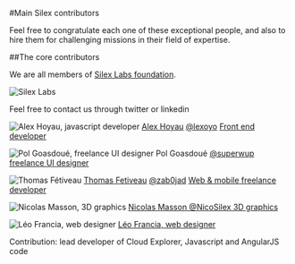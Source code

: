 #Main Silex contributors

Feel free to congratulate each one of these exceptional people, and also to hire them for challenging missions in their field of expertise.

##The core contributors

We are all members of [Silex Labs foundation](http://www.silexlabs.org).

![Silex Labs](http://www.silexlabs.org/wp-content/themes/parallelus-salutation/assets/images/logo-silexlabs-grey.png)

Feel free to contact us through twitter or linkedin

![Alex Hoyau, javascript developer](http://m.c.lnkd.licdn.com/mpr/mpr/shrink_200_200/p/2/005/099/3b6/06c77af.jpg) [Alex Hoyau](http://lexoyo.me) [@lexoyo](https://twitter.com/lexoyo) [Front end developer](https://www.linkedin.com/in/webappdev/)

![Pol Goasdoué, freelance UI designer](https://media.licdn.com/mpr/mpr/shrink_200_200/p/4/005/04b/36b/164e5af.jpg) Pol Goasdoué [@superwup](https://twitter.com/superwup) [freelance UI designer](http://superwup.me)

![Thomas Fétiveau](https://media.licdn.com/mpr/mpr/shrink_200_200/p/1/005/093/2f0/2330672.jpg) [Thomas Fetiveau](http://www.tokom.fr/) [@zab0jad](https://twitter.com/zab0jad) [Web & mobile freelance developer](https://www.linkedin.com/in/thomasfetiveau)

![Nicolas Masson, 3D graphics](https://fbcdn-profile-a.akamaihd.net/hprofile-ak-xpa1/v/t1.0-1/c33.33.414.414/s320x320/1017419_576687429021244_1499183387_n.jpg?oh=0f76d25bb16507621018b338e05739b0&oe=5507EC96&__gda__=1426489212_476144439b6c3f6b20b5bc4b09ec53f6) [Nicolas Masson @NicoSilex 3D graphics](https://twitter.com/NicoSilex)

![Léo Francia, web designer](https://media.licdn.com/mpr/mpr/shrink_200_200/p/2/005/058/0de/0ba7d89.jpg) [Léo Francia, web designer](http://www.leofrancia.fr)

Contribution: lead developer of Cloud Explorer, Javascript and AngularJS code


